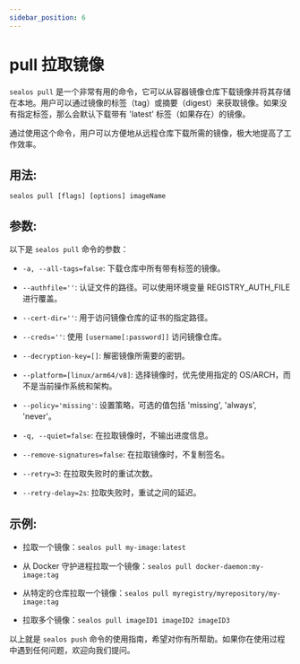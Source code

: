 ```yaml
---
sidebar_position: 6
---
```


# pull 拉取镜像

`sealos pull` 是一个非常有用的命令，它可以从容器镜像仓库下载镜像并将其存储在本地。用户可以通过镜像的标签（tag）或摘要（digest）来获取镜像。如果没有指定标签，那么会默认下载带有 'latest' 标签（如果存在）的镜像。

通过使用这个命令，用户可以方便地从远程仓库下载所需的镜像，极大地提高了工作效率。

## 用法:

`sealos pull [flags] [options] imageName` 

## 参数:

以下是 `sealos pull` 命令的参数：

- `-a, --all-tags=false`: 下载仓库中所有带有标签的镜像。

- `--authfile=''`: 认证文件的路径。可以使用环境变量 REGISTRY_AUTH_FILE 进行覆盖。

- `--cert-dir=''`: 用于访问镜像仓库的证书的指定路径。

- `--creds=''`: 使用 `[username[:password]]` 访问镜像仓库。

- `--decryption-key=[]`: 解密镜像所需要的密钥。

- `--platform=[linux/arm64/v8]`: 选择镜像时，优先使用指定的 OS/ARCH，而不是当前操作系统和架构。

- `--policy='missing'`: 设置策略，可选的值包括 'missing', 'always', 'never'。

- `-q, --quiet=false`: 在拉取镜像时，不输出进度信息。

- `--remove-signatures=false`: 在拉取镜像时，不复制签名。

- `--retry=3`: 在拉取失败时的重试次数。

- `--retry-delay=2s`: 拉取失败时，重试之间的延迟。

## 示例:

- 拉取一个镜像：`sealos pull my-image:latest`

- 从 Docker 守护进程拉取一个镜像：`sealos pull docker-daemon:my-image:tag`

- 从特定的仓库拉取一个镜像：`sealos pull myregistry/myrepository/my-image:tag`

- 拉取多个镜像：`sealos pull imageID1 imageID2 imageID3`

以上就是 `sealos push` 命令的使用指南，希望对你有所帮助。如果你在使用过程中遇到任何问题，欢迎向我们提问。

